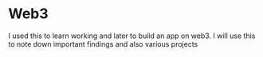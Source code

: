 # Web3
I used this to learn working and later to build an app on web3.
I will use this to note down important findings and also various projects
